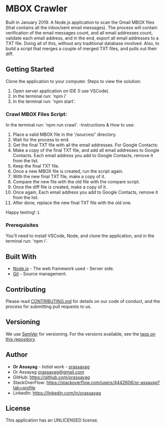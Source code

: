 # MBOX Crawler

Built in January 2019. A Node.js application to scan the Gmail MBOX files (that contains all the inbox/sent email messages).
The process will contain verification of the email messages count, and all email addresses count, validate each email address,
and in the end, export all email addresses to a TXT file. Doing all of this, without any traditional database involved. Also,
to build a script that merges a couple of merged TXT files, and pulls out their diff.

## Getting Started

Clone the application to your computer.
Steps to view the solution:
1. Open server application on IDE (I use VSCode).
2. In the terminal run: 'npm i'
3. In the terminal run: 'npm start'.

### Crawl MBOX Files Script:

In the terminal run: 'npm run crawl'.
-Instructions & How to use:
1. Place a valid MBOX file in the '/sources/' directory.
2. Wait for the process to end.
3. Get the final TXT file with all the email addresses.
   For Google Contacts:
4. Make a copy of the final TXT file, and add all email addresses to Google Contacts.
   Each email address you add to Google Contacts, remove it from the list.
5. Keep the final TXT file.
6. Once a new MBOX file is created, run the script again.
7. With the new final TXT file, make a copy of it.
8. Compare the new file with the old file with the compare script.
9. Once the diff file is created, make a copy of it.
10. Once again, Each email address you add to Google Contacts, remove it from the list.
11. After done, replace the new final TXT file with the old one.

Happy testing! :).

### Prerequisites

You'll need to install VSCode, Node, and clone the application, and in the terminal run: 'npm i'.

## Built With

* [Node.js](https://nodejs.org/en) - The web framework used - Server side.
* [Git](https://git-scm.com) - Source management.

## Contributing

Please read [CONTRIBUTING.md](https://gist.github.com/PurpleBooth/b24679402957c63ec426) for details on our code of conduct, and the process for submitting pull requests to us.

## Versioning

We use [SemVer](http://semver.org) for versioning. For the versions available, see the [tags on this repository](https://github.com/your/project/tags).

## Author

* **Or Assayag** - *Initial work* - [orassayag](https://github.com/orassayag)
* Or Assayag <orassayag@gmail.com>
* GitHub: https://github.com/orassayag
* StackOverFlow: https://stackoverflow.com/users/4442606/or-assayag?tab=profile
* LinkedIn: https://linkedin.com/in/orassayag

## License

This application has an UNLICENSED license.